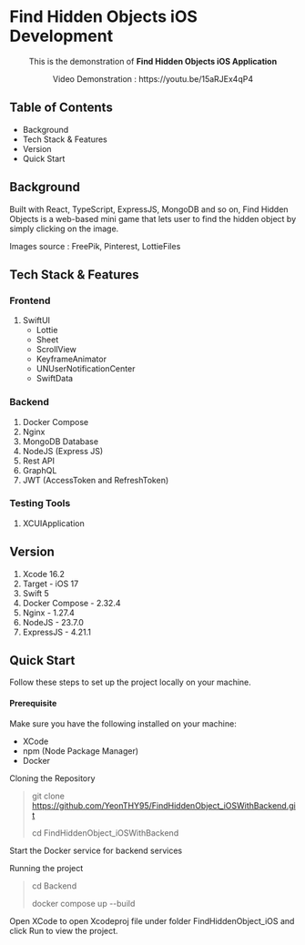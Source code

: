 # Find Hidden Objects iOS Development

<p align="center">This is the demonstration of <b>Find Hidden Objects iOS Application</b></p>
<p align="center">Video Demonstration : https://youtu.be/15aRJEx4qP4</p>

## Table of Contents

- Background
- Tech Stack & Features
- Version
- Quick Start


## Background

Built with React, TypeScript, ExpressJS, MongoDB and so on, Find Hidden Objects is a web-based mini game that lets user to find the hidden object by simply clicking on the image. 

Images source : FreePik, Pinterest, LottieFiles

## Tech Stack & Features
### Frontend

1.  SwiftUI
    - Lottie
    - Sheet
    - ScrollView
    - KeyframeAnimator
    - UNUserNotificationCenter
    - SwiftData

### Backend

1. Docker Compose
2. Nginx
3. MongoDB Database
4. NodeJS (Express JS)
5. Rest API
6. GraphQL
7. JWT (AccessToken and RefreshToken)

### Testing Tools

1. XCUIApplication

## Version

1. Xcode 16.2
2. Target - iOS 17
3. Swift 5
4. Docker Compose - 2.32.4
5. Nginx - 1.27.4
6. NodeJS - 23.7.0
6. ExpressJS - 4.21.1

## Quick Start

Follow these steps to set up the project locally on your machine.

#### Prerequisite
Make sure you have the following installed on your machine:
- XCode
- npm (Node Package Manager)
- Docker

Cloning the Repository
 > git clone https://github.com/YeonTHY95/FindHiddenObject_iOSWithBackend.git
 > 
 > cd FindHiddenObject_iOSWithBackend

Start the Docker service for backend services

Running the project
 > cd Backend
 >
 > docker compose up --build

Open XCode to open Xcodeproj file under folder FindHiddenObject_iOS and click Run to view the project.
